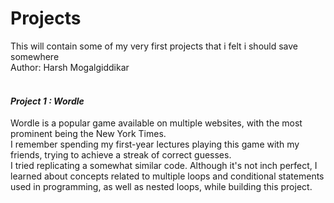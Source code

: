 # Projects
This will contain some of my very first projects that i felt i should save somewhere
<br>
Author: Harsh Mogalgiddikar
<br>
<br>
<h4><b><i>Project 1 : Wordle</i></b></h4>
<p>
  Wordle is a popular game available on multiple websites, with the most prominent being the New York Times.<br>
  I remember spending my first-year lectures playing this game with my friends, trying to achieve a streak of correct guesses.<br>
  I tried replicating a somewhat similar code. Although it's not inch perfect, I learned about concepts related to multiple loops and conditional statements used in programming, as well as nested loops, while building this project.
</p>
